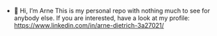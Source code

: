 - 👋 Hi, I’m Arne
This is my personal repo with nothing much to see for anybody else. 
If you are interested, have a look at my profile: https://www.linkedin.com/in/arne-dietrich-3a27021/
<!---
dha-personal/dha-personal is a ✨ special ✨ repository because its `README.md` (this file) appears on your GitHub profile.
You can click the Preview link to take a look at your changes.
--->
